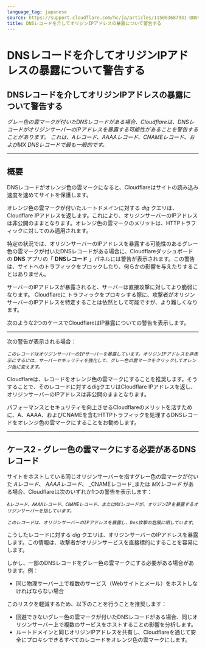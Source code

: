 ```yaml
---
language_tag: japanese
source: https://support.cloudflare.com/hc/ja/articles/115003687931-DNS%E3%83%AC%E3%82%B3%E3%83%BC%E3%83%89%E3%82%92%E4%BB%8B%E3%81%97%E3%81%A6%E3%82%AA%E3%83%AA%E3%82%B8%E3%83%B3IP%E3%82%A2%E3%83%89%E3%83%AC%E3%82%B9%E3%81%AE%E6%9A%B4%E9%9C%B2%E3%81%AB%E3%81%A4%E3%81%84%E3%81%A6%E8%AD%A6%E5%91%8A%E3%81%99%E3%82%8B
title: DNSレコードを介してオリジンIPアドレスの暴露について警告する
---
```


# DNSレコードを介してオリジンIPアドレスの暴露について警告する

## DNSレコードを介してオリジンIPアドレスの暴露について警告する

_グレー色の雲マークが付いたDNSレコードがある場合、Cloudflareは、DNSレコードがオリジンサーバーのIPアドレスを暴露する可能性があることを警告することがあります。 これは、Aレコード、AAAAレコード、CNAMEレコード、およびMX DNSレコードで最も一般的です。_

___

## 概要

DNSレコードがオレンジ色の雲マークになると、Cloudflareはサイトの読み込み速度を速めてサイトを保護します。

オレンジ色の雲マークが付いたルートドメインに対する _dig_ クエリは、Cloudflare IPアドレスを返します。これにより、オリジンサーバーのIPアドレスは非公開のままとなります。オレンジ色の雲マークのメリットは、HTTPトラフィックに対してのみ適用されます。

特定の状況では、オリジンサーバーのIPアドレスを暴露する可能性のあるグレー色の雲マークが付いたDNSレコードがある場合に、Cloudflareダッシュボードの **DNS** アプリの「 **DNSレコード** 」パネルには警告が表示されます。この警告は、サイトへのトラフィックをブロックしたり、何らかの影響を与えたりすることはありません。

サーバーのIPアドレスが暴露されると、サーバーは直接攻撃に対してより脆弱になります。 Cloudflareに トラフィックをプロキシする際に、攻撃者がオリジンサーバーのIPアドレスを特定することは依然として可能ですが、より難しくなります。

次のような2つのケースでCloudflareはIP暴露についての警告を表示します。

___

次の警告が表示される場合：

_`このレコードはオリジンサーバーのIPサーバーを暴露しています。オリジンIPアドレスを非表示にするには、サーバーセキュリティを強化して、グレー色の雲マークをクリックしてオレンジ色に変えます。`_

Cloudflareは、レコードをオレンジ色の雲マークにすることを推奨します。そうすることで、そのレコードに対するdigクエリはCloudflare IPアドレスを返し、オリジンサーバーのIPアドレスは非公開のままとなります。

パフォーマンスとセキュリティを向上させるCloudflareのメリットを活すために、A、AAAA、およびCNAMEを含むHTTPトラフィックを処理するDNSレコードをオレンジ色の雲マークにすることをお勧めします。

___

## ケース2 - グレー色の雲マークにする必要があるDNSレコード

サイトをホストしている同じオリジンサーバーを指すグレー色の雲マークが付いた _Aレコード_、 _AAAAレコード_、 _CNAMEレコード_または _MXレコード_ がある場合、Cloudflareは次のいずれか1つの警告を表示します：

_`Aレコード、AAAAレコード、CNAMEレコード、またはMXレコードが、オリジンIPを暴露するオリジンサーバーを指しています。`_

_`このレコードは、オリジンサーバーのIPアドレスを暴露し、Dos攻撃の危険に晒しています。`_

こうしたレコードに対する _dig_ クエリは、オリジンサーバーのIPアドレスを暴露します。この情報は、攻撃者がオリジンサービスを直接標的にすることを容易にします。

しかし、一部のDNSレコードをグレー色の雲マークにする必要がある場合があります。例：

-   同じ物理サーバー上で複数のサービス（Webサイトとメール）をホストしなければならない場合

このリスクを軽減するため、以下のことを行うことを推奨します：

-   回避できないグレー色の雲マークが付いたDNSレコードがある場合、同じオリジンサーバー上で複数のサービスをホストすることの影響を分析します。
-   ルートドメインと同じオリジンIPアドレスを共有し、Cloudflareを通じて安全にプロキシできるすべてのレコードをオレンジ色の雲マークにします。
